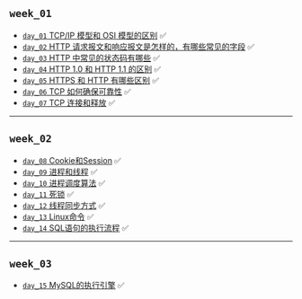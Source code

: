 ## `week_01`
- [`day_01` TCP/IP 模型和 OSI 模型的区别](https://github.com/cherry77-cloud/Rookie2025-04/blob/main/week_01/day_01.md) ✅
- [`day_02` HTTP 请求报文和响应报文是怎样的，有哪些常见的字段](https://github.com/cherry77-cloud/Rookie2025-04/blob/main/week_01/day_02.md) ✅
- [`day_03` HTTP 中常见的状态码有哪些](https://github.com/cherry77-cloud/Rookie2025-04/blob/main/week_01/day_03.md) ✅
- [`day_04` HTTP 1.0 和 HTTP 1.1 的区别](https://github.com/cherry77-cloud/Rookie2025-04/blob/main/week_01/day_04.md) ✅
- [`day_05` HTTPS 和 HTTP 有哪些区别](https://github.com/cherry77-cloud/Rookie2025-04/blob/main/week_01/day_05.md) ✅
- [`day_06` TCP 如何确保可靠性](https://github.com/cherry77-cloud/Rookie2025-04/blob/main/week_01/day_06.md) ✅
- [`day_07` TCP 连接和释放](https://github.com/cherry77-cloud/Rookie2025-04/blob/main/week_01/day_07.md) ✅

---

## `week_02`
- [`day_08` Cookie和Session](https://github.com/cherry77-cloud/Rookie2025-04/blob/main/week_02/day_08.md) ✅
- [`day_09` 进程和线程](https://github.com/cherry77-cloud/Rookie2025-04/blob/main/week_02/day_09.md) ✅
- [`day_10` 进程调度算法](https://github.com/cherry77-cloud/Rookie2025-04/blob/main/week_02/day_10.md) ✅
- [`day_11` 死锁](https://github.com/cherry77-cloud/Rookie2025-04/blob/main/week_02/day_11.md) ✅
- [`day_12` 线程同步方式](https://github.com/cherry77-cloud/Rookie2025-04/blob/main/week_02/day_12.md) ✅
- [`day_13` Linux命令](https://github.com/cherry77-cloud/Rookie2025-04/blob/main/week_02/day_13.md) ✅
- [`day_14` SQL语句的执行流程](https://github.com/cherry77-cloud/Rookie2025-04/blob/main/week_02/day_14.md) ✅

---

## `week_03`
- [`day_15` MySQL的执行引擎](https://github.com/cherry77-cloud/Rookie2025-04/blob/main/week_03/day_15.md) ✅
